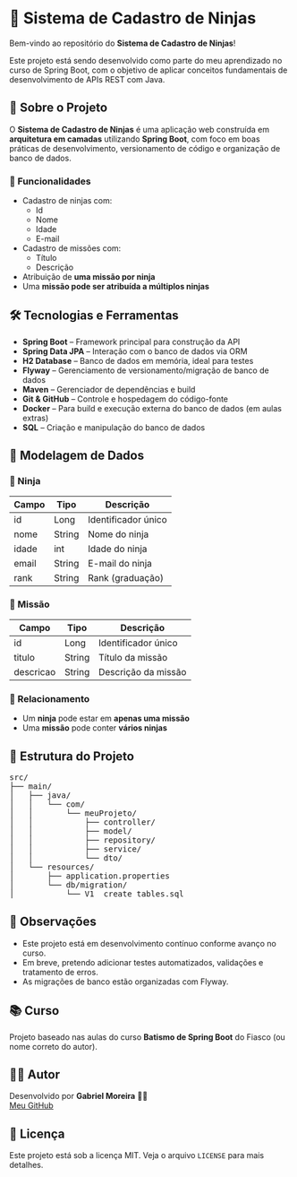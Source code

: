 <h1>🥷 Sistema de Cadastro de Ninjas</h1>

<p>Bem-vindo ao repositório do <strong>Sistema de Cadastro de Ninjas</strong>!</p>
<p>Este projeto está sendo desenvolvido como parte do meu aprendizado no curso de Spring Boot, com o objetivo de aplicar conceitos fundamentais de desenvolvimento de APIs REST com Java.</p>

<h2>🚀 Sobre o Projeto</h2>
<p>O <strong>Sistema de Cadastro de Ninjas</strong> é uma aplicação web construída em <strong>arquitetura em camadas</strong> utilizando <strong>Spring Boot</strong>, com foco em boas práticas de desenvolvimento, versionamento de código e organização de banco de dados.</p>

<h3>🧭 Funcionalidades</h3>
<ul>
  <li>Cadastro de ninjas com:
    <ul>
      <li>Id</li>
      <li>Nome</li>
      <li>Idade</li>
      <li>E-mail</li>
    </ul>
  </li>
  <li>Cadastro de missões com:
    <ul>
      <li>Título</li>
      <li>Descrição</li>
    </ul>
  </li>
  <li>Atribuição de <strong>uma missão por ninja</strong></li>
  <li>Uma <strong>missão pode ser atribuída a múltiplos ninjas</strong></li>
</ul>

<h2>🛠️ Tecnologias e Ferramentas</h2>
<ul>
  <li><strong>Spring Boot</strong> – Framework principal para construção da API</li>
  <li><strong>Spring Data JPA</strong> – Interação com o banco de dados via ORM</li>
  <li><strong>H2 Database</strong> – Banco de dados em memória, ideal para testes</li>
  <li><strong>Flyway</strong> – Gerenciamento de versionamento/migração de banco de dados</li>
  <li><strong>Maven</strong> – Gerenciador de dependências e build</li>
  <li><strong>Git & GitHub</strong> – Controle e hospedagem do código-fonte</li>
  <li><strong>Docker</strong> – Para build e execução externa do banco de dados (em aulas extras)</li>
  <li><strong>SQL</strong> – Criação e manipulação do banco de dados</li>
</ul>

<h2>🧩 Modelagem de Dados</h2>

<h3>🥷 Ninja</h3>
<table>
  <thead>
    <tr><th>Campo</th><th>Tipo</th><th>Descrição</th></tr>
  </thead>
  <tbody>
    <tr><td>id</td><td>Long</td><td>Identificador único</td></tr>
    <tr><td>nome</td><td>String</td><td>Nome do ninja</td></tr>
    <tr><td>idade</td><td>int</td><td>Idade do ninja</td></tr>
    <tr><td>email</td><td>String</td><td>E-mail do ninja</td></tr>
    <tr><td>rank</td><td>String</td><td>Rank (graduação)</td></tr>
  </tbody>
</table>

<h3>🎯 Missão</h3>
<table>
  <thead>
    <tr><th>Campo</th><th>Tipo</th><th>Descrição</th></tr>
  </thead>
  <tbody>
    <tr><td>id</td><td>Long</td><td>Identificador único</td></tr>
    <tr><td>titulo</td><td>String</td><td>Título da missão</td></tr>
    <tr><td>descricao</td><td>String</td><td>Descrição da missão</td></tr>
  </tbody>
</table>

<h3>🔄 Relacionamento</h3>
<ul>
  <li>Um <strong>ninja</strong> pode estar em <strong>apenas uma missão</strong></li>
  <li>Uma <strong>missão</strong> pode conter <strong>vários ninjas</strong></li>
</ul>

<h2>📁 Estrutura do Projeto</h2>

<pre>
src/
├── main/
│   ├── java/
│   │   └── com/
│   │       └── meuProjeto/
│   │           ├── controller/
│   │           ├── model/
│   │           ├── repository/
│   │           ├── service/
│   │           └── dto/
│   └── resources/
│       ├── application.properties
│       └── db/migration/
│           └── V1__create_tables.sql
</pre>

<h2>📌 Observações</h2>
<ul>
  <li>Este projeto está em desenvolvimento contínuo conforme avanço no curso.</li>
  <li>Em breve, pretendo adicionar testes automatizados, validações e tratamento de erros.</li>
  <li>As migrações de banco estão organizadas com Flyway.</li>
</ul>

<h2>📚 Curso</h2>
<p>Projeto baseado nas aulas do curso <strong>Batismo de Spring Boot</strong> do Fiasco (ou nome correto do autor).</p>

<h2>🧑‍💻 Autor</h2>
<p>
  Desenvolvido por <strong>Gabriel Moreira</strong> 👨‍💻<br/>
  <a href="https://github.com/gabrielmoreiradevs" target="_blank">Meu GitHub</a>
</p>

<h2>📜 Licença</h2>
<p>Este projeto está sob a licença MIT. Veja o arquivo <code>LICENSE</code> para mais detalhes.</p>
